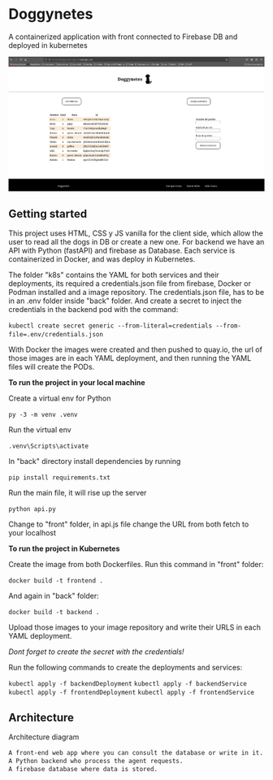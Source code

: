 # Doggynetes

A containerized application with front connected to Firebase DB and deployed in kubernetes 

![Screenshot of the web client, with the rendered results and the form for create a new dog](https://raw.githubusercontent.com/Calpurniax/doggynetes/master/doggynetes.png)

## Getting started

This project uses HTML, CSS y JS vanilla for the client side, which allow the user to read all the dogs in DB or create a new one. For backend we have an API with Python (fastAPI)  and firebase as Database. Each service is containerized in Docker, and was deploy in Kubernetes. 

The folder "k8s" contains the YAML for both services and their deployments, its required a credentials.json file from firebase, Docker or Podman installed and a image repository.
The credentials.json file, has to be in an .env folder inside "back" folder. And create a secret to inject the credentials in the backend pod with the command:

`kubectl create secret generic --from-literal=credentials --from-file=.env/credentials.json`

With Docker the images were created and then pushed to quay.io, the url of those images are in each YAML deployment, and then running the YAML files will create the PODs.


**To run the project in your local machine**

Create a virtual env for Python

`py -3 -m venv .venv`

Run the virtual env

`.venv\Scripts\activate`

In "back" directory install dependencies by running

`pip install requirements.txt`

Run the main file, it will rise up the server

`python api.py`

Change to "front" folder, in api.js file change the URL from both fetch to your localhost

**To run the project in Kubernetes**

Create the image from both Dockerfiles. Run this command in "front" folder:

`docker build -t frontend .`

And again in "back" folder:

`docker build -t backend .`

Upload those images to your image repository and write their URLS in each YAML deployment.

*Dont forget to create the secret with the credentials!*

Run the following commands to create the deployments and services:

`kubectl apply -f backendDeployment`
`kubectl apply -f backendService`
`kubectl apply -f frontendDeployment`
`kubectl apply -f frontendService`


## Architecture

Architecture diagram

    A front-end web app where you can consult the database or write in it.
    A Python backend who process the agent requests.    
    A firebase database where data is stored.

